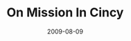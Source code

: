 ---
layout: message
category: message
series: "We Love Cincinnati"
title: "On Mission In Cincy"
date: 2009-08-09
audio-description: "Chuck Mingo shares what it looks like to be on mission in Cincinnati."
audio: "http://s3.amazonaws.com/crossroadsaudiomessages/WeLoveCincy6.mp3"
audio-title: "On Mission In Cincy"
audio-duration: "41:23"
notes-description: " "
notes: "http://www.crossroads.net/players/media/hq/SN_08_08-09_09.pdf "
notes-title: "On Mission In Cincy (Study Notes)"
program-description: ""
program: "http://www.crossroads.net/players/media/hq/0808_09Program.pdf"
program-title: "On Mission In Cincy (Program)"
video-description: "Chuck Mingo shares what being on mission in Cincinnati looks like."
video-title: "On Mission In Cincy"
video: "https://s3.amazonaws.com/crossroadsvideomessages/WeLoveCincy6.mp4"
video-poster: "https://www.crossroads.net/uploadedfiles/WeLoveCincy6-still.jpg"
---